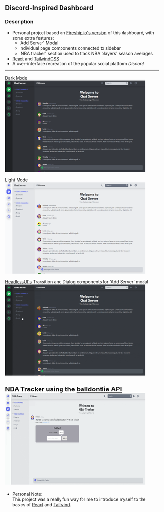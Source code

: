 ## Discord-Inspired Dashboard
### Description
- Personal project based on [Fireship.io's version](https://github.com/fireship-io/tailwind-dashboard) of this dashboard, with some extra features:<br>
    - 'Add Server' Modal
    - Individual page components connected to sidebar
    - 'NBA tracker' section used to track NBA players' season averages
- [React](https://reactjs.org/) and [TailwindCSS](https://tailwindcss.com/)
- A user-interface recreation of the popular social platform <em>Discord</em>
---
Dark Mode
<br>
    <img width='460' height='300' src='https://github.com/bloo327/discord-dashboard/blob/main/dark-mode.png?raw=true'>

Light Mode
<br>
    <img width='460' height='300' src='https://github.com/bloo327/discord-dashboard/blob/main/light-mode.png?raw=true'>

[HeadlessUI's](https://headlessui.dev) Transition and Dialog components for 'Add Server' modal
<br>
    <img width='460' height='300' src='https://github.com/bloo327/discord-dashboard/blob/main/add-server.gif?raw=true'>

NBA Tracker using the [balldontlie API](https://www.balldontlie.io/#introduction)
<br>
    <img width='460' height='300' src='https://github.com/bloo327/discord-dashboard/blob/main/NBATracker.gif?raw=true'>
---
- Personal Note: <br>
This project was a really fun way for me to introduce myself to the basics of [React](https://reactjs.org/) and [Tailwind](https://tailwindcss.com/).